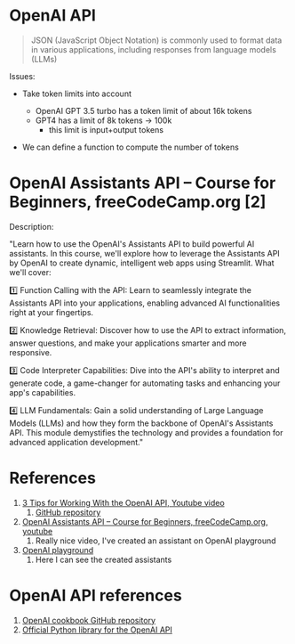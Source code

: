 # OpenAI API
> JSON (JavaScript Object Notation) is commonly used to format data in various applications, including responses from language models (LLMs)

Issues:
- Take token limits into account
  - OpenAI GPT 3.5 turbo has a token limit of about 16k tokens
  - GPT4 has a limit of 8k tokens -> 100k
    - this limit is input+output tokens

- We can define a function to compute the number of tokens

# OpenAI Assistants API – Course for Beginners, freeCodeCamp.org [2]
Description:

"Learn how to use the OpenAI's Assistants API to build powerful AI assistants. In this course, we'll explore how to leverage the Assistants API by OpenAI to create dynamic, intelligent web apps using Streamlit. 
What we'll cover:

1️⃣ Function Calling with the API: Learn to seamlessly integrate the Assistants API into your applications, enabling advanced AI functionalities right at your fingertips.

2️⃣ Knowledge Retrieval: Discover how to use the API to extract information, answer questions, and make your applications smarter and more responsive.

3️⃣ Code Interpreter Capabilities: Dive into the API's ability to interpret and generate code, a game-changer for automating tasks and enhancing your app's capabilities.

4️⃣ LLM Fundamentals: Gain a solid understanding of Large Language Models (LLMs) and how they form the backbone of OpenAI's Assistants API. This module demystifies the technology and provides a foundation for advanced application development."

# References
1. [3 Tips for Working With the OpenAI API, Youtube video](https://www.youtube.com/watch?v=6NShYzAV1Lo)
   1. [GitHub repository](https://github.com/ArjanCodes/examples/tree/main/2024/tuesday_tips/openai)
2. [OpenAI Assistants API – Course for Beginners, freeCodeCamp.org, youtube](https://www.youtube.com/watch?v=qHPonmSX4Ms)
   1. Really nice video, I've created an assistant on OpenAI playground
3. [OpenAI playground](https://platform.openai.com/playground/chat?models=gpt-4o-mini)
   1. Here I can see the created assistants

# OpenAI API references
1. [OpenAI cookbook GitHub repository](https://github.com/openai/openai-cookbook)
2. [Official Python library for the OpenAI API](https://github.com/openai/openai-python)
